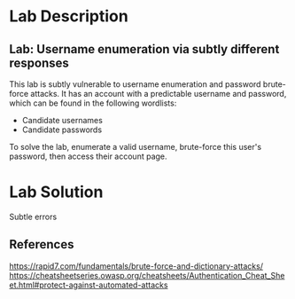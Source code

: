 # Lab Description

## Lab: Username enumeration via subtly different responses

This lab is subtly vulnerable to username enumeration and password brute-force attacks. It has an account with a predictable username and password, which can be found in the following wordlists:

- Candidate usernames
- Candidate passwords

To solve the lab, enumerate a valid username, brute-force this user's password, then access their account page.

# Lab Solution

Subtle errors 

## References

https://rapid7.com/fundamentals/brute-force-and-dictionary-attacks/
https://cheatsheetseries.owasp.org/cheatsheets/Authentication_Cheat_Sheet.html#protect-against-automated-attacks
